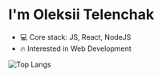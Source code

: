 <h1>I'm Oleksii Telenchak</h1>

- 💻 Core stack: JS, React, NodeJS
- 🔥 Interested in Web Development

![Top Langs](https://github-readme-stats.vercel.app/api/top-langs/?username=eloleksii&size_weight=0.5&count_weight=0.5)
